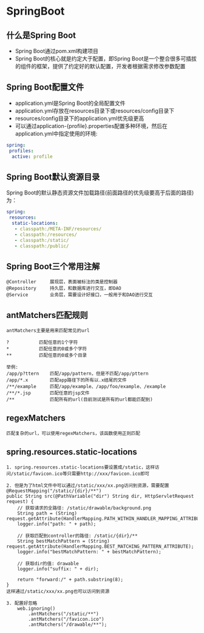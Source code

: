 # SpringBoot

## 什么是Spring Boot

- Spring Boot通过pom.xml构建项目
- Spring Boot的核心就是约定大于配置，即Spring Boot是一个整合很多可插拔的组件的框架，提供了约定好的默认配置，开发者根据需求修改参数配置

## Spring Boot配置文件

- application.yml是Spring Boot的全局配置文件
- application.yml存放在resources目录下或resources/config目录下
- resources/config目录下的application.yml优先级更高
- 可以通过application-{profile}.properties配置多种环境，然后在application.yml中指定使用的环境:

```yml
spring:
 profiles:
  active: profile
```

## Spring Boot默认资源目录

Spring Boot的默认静态资源文件加载路径(前面路径的优先级要高于后面的路径)为：
```yml
spring:
 resources:
  static-locations:
   - classpath:/META-INF/resources/
   - classpath:/resources/
   - classpath:/static/
   - classpath:/public/
```

## Spring Boot三个常用注解

```text
@Controller     展现层，表面被标注的类是控制器
@Repository     持久层，和数据库进行交互，即DAO
@Service        业务层，需要设计好接口，一般用于和DAO进行交互
```

## antMatchers匹配规则

```text
antMatchers主要是用来匹配常见的url

?           匹配任意的1个字符
*           匹配任意的0或多个字符
**          匹配任意的0或多个目录

举例:
/app/p?ttern	匹配/app/pattern，但是不匹配/app/pttern
/app/*.x	    匹配app路径下的所有以.x结尾的文件
/**/example	    匹配/app/example、/app/foo/example、/example
/**/*.jsp       匹配任意的jsp文件
/**             匹配所有的url(目前测试是所有的url都能匹配到)
```

## regexMatchers

```text
匹配复杂的url，可以使用regexMatchers，该函数使用正则匹配
```

## spring.resources.static-locations

```text
1. spring.resources.static-locations要设置成/static，这样访问/static/favicon.ico等只需要http://xxx/favicon.ico即可

2. 但是为了html文件中可以通过/static/xxx/xx.png访问到资源，需要配置
@RequestMapping("/static/{dir}/**")
public String src(@PathVariable("dir") String dir, HttpServletRequest request) {
    // 获取请求的全路径: /static/drawable/background.png
    String path = (String) request.getAttribute(HandlerMapping.PATH_WITHIN_HANDLER_MAPPING_ATTRIBUTE);
    logger.info("path: " + path);

    // 获取匹配到controller的路径: /static/{dir}/**
    String bestMatchPattern = (String) request.getAttribute(HandlerMapping.BEST_MATCHING_PATTERN_ATTRIBUTE);
    logger.info("bestMatchPattern: " + bestMatchPattern);

    // 获取dir的值: drawable
    logger.info("suffix: " + dir);

    return "forward:/" + path.substring(8);
}
这样通过/static/xxx/xx.png也可以访问到资源

3. 配置好忽略
    web.ignoring()
        .antMatchers("/static/**")
        .antMatchers("/favicon.ico")
        .antMatchers("/drawable/**");
```